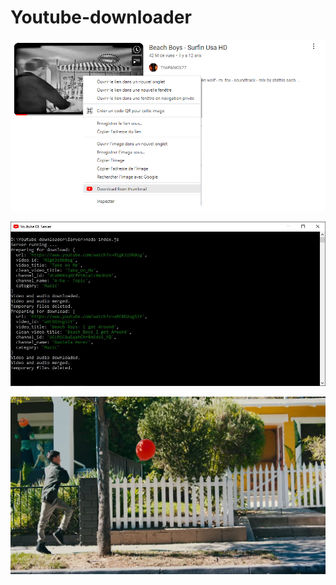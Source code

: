 # Youtube-downloader

![alt text](Src/Download.png)

![alt text](Src/Server.JPG)

![alt text](Src/Video.JPG)
